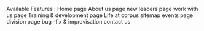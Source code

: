 Available Features :
Home page
About us page
new leaders page
work with us page
Training & development page
Life at corpus
sitemap
events page
division page
bug -fix & improvisation
contact us
